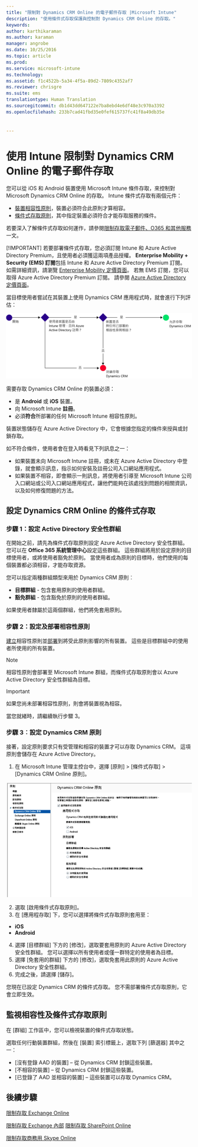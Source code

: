 ```yaml
---
title: "限制對 Dynamics CRM Online 的電子郵件存取 |Microsoft Intune"
description: "使用條件式存取保護與控制對 Dynamics CRM Online 的存取。"
keywords: 
author: karthikaraman
ms.author: karaman
manager: angrobe
ms.date: 10/25/2016
ms.topic: article
ms.prod: 
ms.service: microsoft-intune
ms.technology: 
ms.assetid: f1c4522b-5a34-4f5a-89d2-7809c4352af7
ms.reviewer: chrisgre
ms.suite: ems
translationtype: Human Translation
ms.sourcegitcommit: db1d43dd647122e7ba8ebd4e6df48e3c970a3392
ms.openlocfilehash: 233b7cad41fbd35e0fef615737fc41f8a49db35e


---
```


# 使用 Intune 限制對 Dynamics CRM Online 的電子郵件存取
您可以從 iOS 和 Android 裝置使用 Microsoft Intune 條件存取，來控制對 Microsoft Dynamics CRM Online 的存取。  Intune 條件式存取有兩個元件：
* [裝置相容性原則](introduction-to-device-compliance-policies-in-microsoft-intune.md)，裝置必須符合此原則才算相容。
* [條件式存取原則](restrict-access-to-email-and-o365-services-with-microsoft-intune.md)，其中指定裝置必須符合才能存取服務的條件。

若要深入了解條件式存取如何運作，請參閱[限制存取電子郵件、O365 和其他服務](restrict-access-to-email-and-o365-services-with-microsoft-intune.md)一文。

[!IMPORTANT] 若要部署條件式存取，您必須訂閱 Intune 和 Azure Active Directory Premium，且使用者必須獲這兩項產品授權。 **Enterprise Mobility + Security (EMS) 訂閱**包括 Intune 和 Azure Active Directory Premium 訂閱。 如需詳細資訊，請瀏覽 [Enterprise Mobility 定價頁面](https://www.microsoft.com/en-us/cloud-platform/enterprise-mobility-pricing)。 若無 EMS 訂閱，您可以取得 Azure Active Directory Premium 訂閱。 請參閱 [Azure Active Directory 定價頁面](https://azure.microsoft.com/en-us/pricing/details/active-directory/)。

當目標使用者嘗試在其裝置上使用 Dynamics CRM 應用程式時，就會進行下列評估：

![此圖顯示用來決定允許或禁止裝置存取服務的決策點](../media/mdm-ca-dynamics-crm-flow-diagram.png)

需要存取 Dynamics CRM Online 的裝置必須：
* 是 **Android** 或 **iOS** 裝置。
* 向 Microsoft Intune **註冊**。
* 必須**符合**所部署的任何 Microsoft Intune 相容性原則。

裝置狀態儲存在 Azure Active Directory 中，它會根據您指定的條件來授與或封鎖存取。

如不符合條件，使用者會在登入時看見下列訊息之一：
* 如果裝置未向 Microsoft Intune 註冊，或未在 Azure Active Directory 中登錄，就會顯示訊息，指示如何安裝及註冊公司入口網站應用程式。
* 如果裝置不相容，即會顯示一則訊息，將使用者引導至 Microsoft Intune 公司入口網站或公司入口網站應用程式，讓他們能夠在該處找到問題的相關資訊，以及如何修復問題的方法。

## 設定 Dynamics CRM Online 的條件式存取  
### 步驟 1：設定 Active Directory 安全性群組

在開始之前，請先為條件式存取原則設定 Azure Active Directory 安全性群組。 您可以在 **Office 365 系統管理中心**設定這些群組。 這些群組將用於設定原則的目標使用者，或將使用者豁免於原則。 當使用者成為原則的目標時，他們使用的每個裝置都必須相容，才能存取資源。

您可以指定兩種群組類型來用於 Dynamics CRM 原則︰
* **目標群組** - 包含套用原則的使用者群組。
* **豁免群組** - 包含豁免於原則的使用者群組。

如果使用者隸屬於這兩個群組，他們將免套用原則。

### 步驟 2：設定及部署相容性原則
[建立](create-a-device-compliance-policy-in-microsoft-intune.md)相容性原則並[部署](deploy-and-monitor-a-device-compliance-policy-in-microsoft-intune.md)到將受此原則影響的所有裝置。 這些是目標群組中的使用者所使用的所有裝置。

> [!NOTE]
> 相容性原則會部署至 Microsoft Intune 群組，而條件式存取原則會以 Azure Active Directory 安全性群組為目標。

> [!IMPORTANT]
> 如果您尚未部署相容性原則，則會將裝置視為相容。

當您就緒時，請繼續執行步驟 3。
### 步驟 3︰設定 Dynamics CRM 原則
接著，設定原則要求只有受管理和相容的裝置才可以存取 Dynamics CRM。 這項原則會儲存在 Azure Active Directory。

1.  在 Microsoft Intune 管理主控台中，選擇 [原則] > [條件式存取] > [Dynamics CRM Online 原則]。

  ![Dynamics CRM Online 條件式存取原則頁面的螢幕擷取畫面](../media/mdm-ca-dynamics-crm-policy-configuration.png)

2.  選取 [啟用條件式存取原則]。
3.  在 [應用程存取] 下，您可以選擇將條件式存取原則套用至：
  * **iOS**
  * **Android**
4.  選擇 [目標群組] 下方的 [修改]，選取要套用原則的 Azure Active Directory 安全性群組。 您可以選擇以所有使用者或僅一群特定的使用者為目標。
5.  選擇 [免套用的群組] 下方的 [修改]，選取免套用此原則的 Azure Active Directory 安全性群組。
6.  完成之後，請選擇 [儲存]。

您現在已設定 Dynamics CRM 的條件式存取。 您不需部署條件式存取原則，它會立即生效。
##  監視相容性及條件式存取原則

在 [群組]  工作區中，您可以檢視裝置的條件式存取狀態。

選取任何行動裝置群組，然後在 [裝置]  索引標籤上，選取下列 [篩選器] 其中之一：
* [沒有登錄 AAD 的裝置] – 從 Dynamics CRM 封鎖這些裝置。
* [不相容的裝置] – 從 Dynamics CRM 封鎖這些裝置。
* [已登錄了 AAD 並相容的裝置] – 這些裝置可以存取 Dynamics CRM。

##  後續步驟
[限制存取 Exchange Online](restrict-access-to-exchange-online-with-microsoft-intune.md)

[限制存取 Exchange 內部](restrict-access-to-exchange-onpremises-with-microsoft-intune.md)
[限制存取 SharePoint Online](restrict-access-to-sharepoint-online-with-microsoft-intune.md)

[限制存取商務用 Skype Online](restrict-access-to-skype-for-business-online-with-microsoft-intune.md)



<!--HONumber=Oct16_HO1-->


